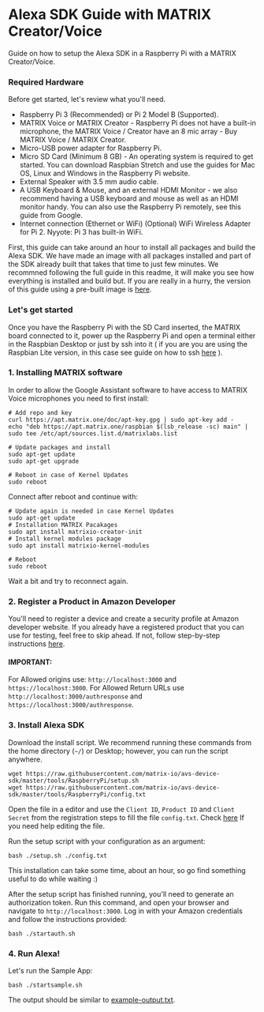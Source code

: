 # Alexa SDK Guide with MATRIX Creator/Voice

Guide on how to setup the Alexa SDK in a Raspberry Pi with a MATRIX Creator/Voice.

### Required Hardware

Before get started, let's review what you'll need.
* Raspberry Pi 3 (Recommended) or Pi 2 Model B (Supported).
* MATRIX Voice or MATRIX Creator - Raspberry Pi does not have a built-in microphone, the MATRIX Voice / Creator have an 8 mic array - Buy MATRIX Voice / MATRIX Creator. 
* Micro-USB power adapter for Raspberry Pi.
* Micro SD Card (Minimum 8 GB) - An operating system is required to get started. You can download Raspbian Stretch and use the guides for Mac OS, Linux and Windows in the Raspberry Pi website.
* External Speaker with 3.5 mm audio cable.
* A USB Keyboard & Mouse, and an external HDMI Monitor - we also recommend having a USB keyboard and mouse as well as an HDMI monitor handy. You can also use the Raspberry Pi remotely, see this guide from Google.
* Internet connection (Ethernet or WiFi)
(Optional) WiFi Wireless Adapter for Pi 2. Nyyote: Pi 3 has built-in WiFi.

First, this guide can take around an hour to install all packages and build the Alexa SDK. We have made an image with all packages installed and part of the SDK already built that takes that time to just few minutes. We recommned following the full guide in this readme, it will make you see how everything is installed and build but. If you are really in a hurry, the version of this guide using a pre-built image is [here](https://github.com/matrix-io/matrixio-alexa-sdk-guide/blob/master/matrix-alexa-guide-using-image.md).

### Let's get started

Once you have the Raspberry Pi with the SD Card inserted, the MATRIX board connected to it, power up the Raspberry Pi and open a terminal either in the Raspbian Desktop or just by ssh into it ( if you are you are using the Raspbian Lite version, in this case see guide on how to ssh [here](https://www.raspberrypi.org/documentation/remote-access/ssh/) ).

### 1. Installing MATRIX software

In order to allow the Google Assistant software to have access to MATRIX Voice microphones you need to first install:

```
# Add repo and key
curl https://apt.matrix.one/doc/apt-key.gpg | sudo apt-key add -
echo "deb https://apt.matrix.one/raspbian $(lsb_release -sc) main" | sudo tee /etc/apt/sources.list.d/matrixlabs.list

# Update packages and install
sudo apt-get update
sudo apt-get upgrade

# Reboot in case of Kernel Updates
sudo reboot 
```
Connect after reboot and continue with:
```
# Update again is needed in case Kernel Updates
sudo apt-get update
# Installation MATRIX Pacakages
sudo apt install matrixio-creator-init
# Install kernel modules package
sudo apt install matrixio-kernel-modules

# Reboot
sudo reboot
```

Wait a bit and try to reconnect again.

### 2. Register a Product in Amazon Developer 

You'll need to register a device and create a security profile at  Amazon developer website. If you already have a registered product that you can use for testing, feel free to skip ahead. If not, follow step-by-step instructions [here](https://github.com/alexa/alexa-avs-sample-app/wiki/Create-Security-Profile).

#### IMPORTANT: 

For Allowed origins use: `http://localhost:3000` and `https://localhost:3000`. 
For Allowed Return URLs use `http://localhost:3000/authresponse` and `https://localhost:3000/authresponse`.

### 3. Install Alexa SDK

Download the install script. We recommend running these commands from the home directory (`~/`) or Desktop; however, you can run the script anywhere.

```
wget https://raw.githubusercontent.com/matrix-io/avs-device-sdk/master/tools/RaspberryPi/setup.sh
wget https://raw.githubusercontent.com/matrix-io/avs-device-sdk/master/tools/RaspberryPi/config.txt
```

Open the file in a editor and use the `Client ID`, `Product ID` and `Client Secret` from the registration steps to fill the file `config.txt`. Check [here](https://www.raspberrypi.org/magpi/edit-text/) If you need help editing the file.

Run the setup script with your configuration as an argument:
```
bash ./setup.sh ./config.txt
```
This installation can take some time,  about an hour, so go find something useful to do while waiting :)

After the setup script has finished running, you'll need to generate an authorization token. Run this command, and open your browser and navigate to `http://localhost:3000`. Log in with your Amazon credentials and follow the instructions provided:
```
bash ./startauth.sh
```

### 4. Run Alexa!

Let's run the Sample App:
```
bash ./startsample.sh
```

The output should be similar to [example-output.txt](https://github.com/matrix-io/matrixio-alexa-sdk-guide/blob/master/example-output.txt).
